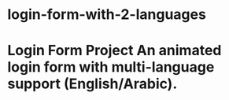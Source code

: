 # login-form-with-2-languages
# Login Form Project  An animated login form with multi-language support (English/Arabic).
